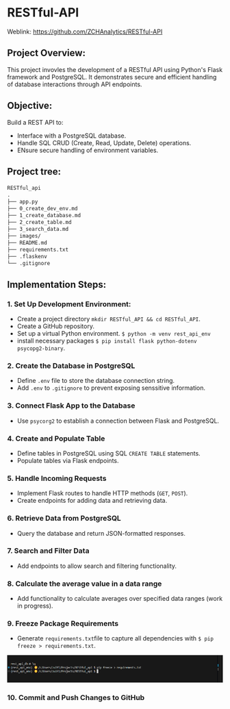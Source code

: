 # RESTful-API
 
 Weblink: https://github.com/ZCHAnalytics/RESTful-API

## Project Overview: 
This project invovles the development of a RESTful API using Python's Flask framework and PostgreSQL. It demonstrates secure and efficient handling of database interactions through API endpoints.

## Objective: 
Build a REST API to:
- Interface with a PostgreSQL database.
- Handle SQL CRUD (Create, Read, Update, Delete) operations.
- ENsure secure handling of environment variables.


## Project tree:
```
RESTful_api
.
├── app.py
├── 0_create_dev_env.md
├── 1_create_database.md
├── 2_create_table.md
├── 3_search_data.md
├── images/
├── README.md
├── requirements.txt
├── .flaskenv
└── .gitignore
```

## Implementation Steps:

### 1. Set Up Development Environment:

 - Create a project directory `mkdir RESTful_API && cd RESTful_API`.
 - Create a GitHub repository. 
 - Set up a virtual Python environment.
    `$ python -m venv rest_api_env`
 - install necessary packages `$ pip install flask python-dotenv psycopg2-binary`.

### 2.	Create the Database in PostgreSQL

 - Define `.env` file to store the database connection string.
 - Add `.env` to `.gitignore` to prevent exposing senssitive information. 

### 3. Connect Flask App to the Database

- Use `psycorg2` to establish a connection between Flask and PostgreSQL.

### 4. Create and Populate Table

- Define tables in PostgreSQL using SQL `CREATE TABLE` statements.
- Populate tables via Flask endpoints. 

### 5. Handle Incoming Requests

- Implement Flask routes to handle HTTP methods (`GET`, `POST`).
- Create endpoints for adding data and retrieving data.

### 6. Retrieve Data from PostgreSQL

- Query the database and return JSON-formatted responses.

### 7. Search and Filter Data

- Add endpoints to allow search and filtering functionality. 

### 8. Calculate the average value in a data range 
- Add functionality to calculate averages over specified data ranges (work in progress).

### 9. Freeze Package Requirements

- Generate `requirements.txt`file to capture all dependencies with `$ pip freeze > requirements.txt`.

![alt text](images/image-7.png)

### 10. Commit and Push Changes to GitHub
